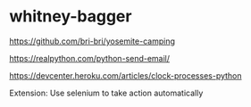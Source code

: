 # whitney-bagger

https://github.com/bri-bri/yosemite-camping

https://realpython.com/python-send-email/

https://devcenter.heroku.com/articles/clock-processes-python

Extension: 
Use selenium to take action automatically
